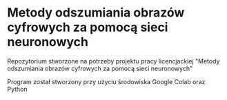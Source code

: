 # Metody odszumiania obrazów cyfrowych za pomocą sieci neuronowych
Repozytorium stworzone na potrzeby projektu pracy licencjackiej "Metody odszumiania obrazów cyfrowych za pomocą sieci neuronowych"

Program został stworzony przy użyciu środowiska Google Colab oraz Python
